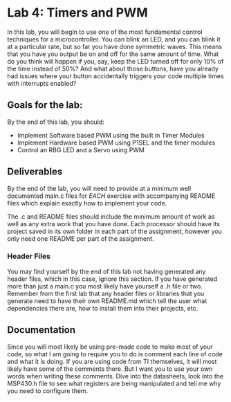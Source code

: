 # Lab 4: Timers and PWM
In this lab, you will begin to use one of the most fundamental control techniques for a microcontroller. You can blink an LED, and you can blink it at a particular rate, but so far you have done symmetric waves. This means that you have you output be on and off for the same amount of time. What do you think will happen if you, say, keep the LED turned off for only 10% of the time instead of 50%? And what about those buttons, have you already had issues where your button accidentally triggers your code multiple times with interrupts enabled?

## Goals for the lab:
By the end of this lab, you should:
* Implement Software based PWM using the built in Timer Modules
* Implement Hardware based PWM using P1SEL and the timer modules
* Control an RBG LED and a Servo using PWM

## Deliverables
By the end of the lab, you will need to provide at a minimum well documented main.c files for *EACH* exercise with accompanying README files which explain exactly how to implement your code.

The .c and README files should include the minimum amount of work as well as any extra work that you have done. Each processor should have its project saved in its own folder in each part of the assignment, however you only need one README per part of the assignment.


### Header Files
You may find yourself by the end of this lab not having generated any header files, which in this case, ignore this section. If you have generated more than just a main.c you most likely have yourself a .h file or two. Remember from the first lab that any header files or libraries that you generate need to have their own README.md which tell the user what dependencies there are, how to install them into their projects, etc.

## Documentation
Since you will most likely be using pre-made code to make most of your code, so what I am going to require you to do is comment each line of code and what it is doing. If you are using code from TI themselves, it will most likely have some of the comments there. But I want you to use your own words when writing these comments. Dive into the datasheets, look into the MSP430.h file to see what registers are being manipulated and tell me why you need to configure them.
